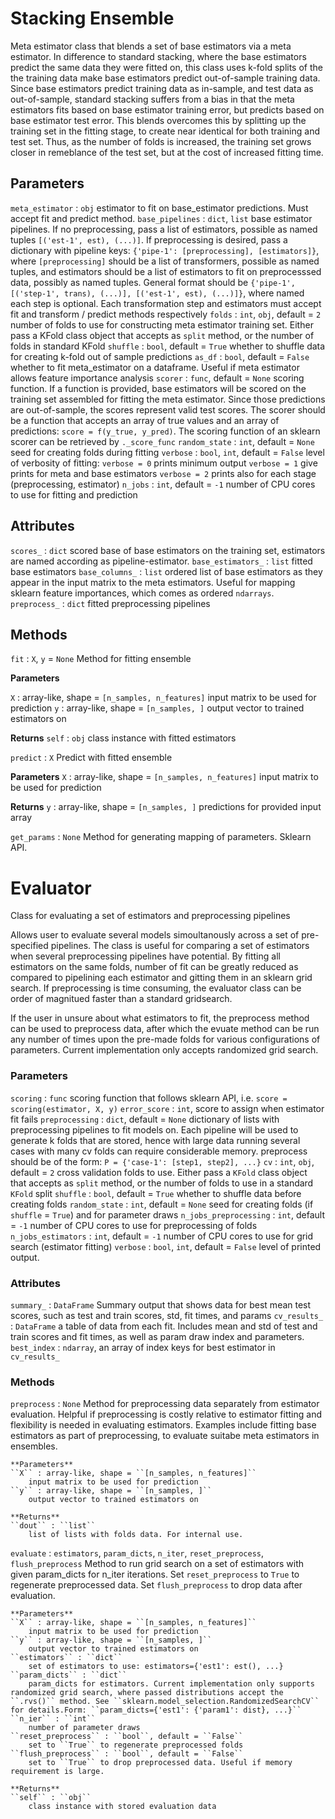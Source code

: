 # Stacking Ensemble

Meta estimator class that blends a set of base estimators via a meta estimator. In difference to standard stacking, where the base estimators predict the same data they were fitted on, this class uses k-fold splits of the the training data make base estimators predict out-of-sample training data. Since base estimators predict training data as in-sample, and test data as out-of-sample, standard stacking suffers from a bias in that the meta estimators fits based on base estimator training error, but predicts based on base estimator test error. This blends overcomes this by splitting up the training set in the fitting stage, to create near identical for both training and test set. Thus, as the number of folds is increased, the training set grows closer in remeblance of the test set, but at the cost of increased fitting time.

## Parameters

``meta_estimator`` : ``obj``
estimator to fit on base_estimator predictions. Must accept fit and predict method.
``base_pipelines`` : ``dict``, ``list``
base estimator pipelines. If no preprocessing, pass a list of estimators, possible as named tuples ``[('est-1', est), (...)]``. If preprocessing is desired, pass a dictionary with pipeline keys: ``{'pipe-1': [preprocessing], [estimators]}``, where ``[preprocessing]`` should be a list of transformers, possible as named tuples, and estimators should be a list of estimators to fit on preprocesssed data, possibly as named tuples. General format should be ``{'pipe-1', [('step-1', trans), (...)], [('est-1', est), (...)]}``, where named each step is optional. Each transformation step and estimators must accept fit and transform / predict methods respectively
``folds`` : ``int``, ``obj``, default = ``2``
number of folds to use for constructing meta estimator training set. Either pass a KFold class object that accepts as ``split`` method, or the number of folds in standard KFold
``shuffle`` : ``bool``, default = ``True``
whether to shuffle data for creating k-fold out of sample predictions
``as_df`` : ``bool``, default = ``False``
whether to fit meta_estimator on a dataframe. Useful if meta estimator allows feature importance analysis
``scorer`` : ``func``, default = ``None``
scoring function. If a function is provided, base estimators will be scored on the training set assembled for fitting the meta estimator. Since those predictions are out-of-sample, the scores represent valid test scores. The scorer should be a function that accepts an array of true values and an array of predictions: ``score = f(y_true, y_pred)``. The scoring function of an sklearn scorer can be retrieved by ``._score_func``
``random_state`` : ``int``, default = ``None``
seed for creating folds during fitting
``verbose`` : ``bool``, ``int``, default = ``False``
level of verbosity of fitting:
``verbose = 0`` prints minimum output
``verbose = 1`` give prints for meta and base estimators
``verbose = 2`` prints also for each stage (preprocessing, estimator)
``n_jobs`` : ``int``, default = ``-1``
number of CPU cores to use for fitting and prediction

## Attributes

``scores_`` : ``dict``
scored base of base estimators on the training set, estimators are named according as pipeline-estimator.
``base_estimators_`` : ``list``
fitted base estimators
``base_columns_`` : ``list``
ordered list of base estimators as they appear in the input matrix to the meta estimators. Useful for mapping sklearn feature importances, which comes as ordered ``ndarrays``.
``preprocess_`` : ``dict``
fitted preprocessing pipelines

## Methods

``fit`` : ``X``, ``y`` = ``None``
Method for fitting ensemble

**Parameters**

``X`` : array-like, shape = ``[n_samples, n_features]``
input matrix to be used for prediction
``y`` : array-like, shape = ``[n_samples, ]``
output vector to trained estimators on

**Returns**
``self`` : ``obj``
class instance with fitted estimators

``predict`` : ``X``
Predict with fitted ensemble

**Parameters**
``X`` : array-like, shape = ``[n_samples, n_features]``
input matrix to be used for prediction

**Returns**
``y`` : array-like, shape = ``[n_samples, ]``
predictions for provided input array

``get_params`` : ``None``
Method for generating mapping of parameters. Sklearn API.


# Evaluator

Class for evaluating a set of estimators and preprocessing pipelines

Allows user to evaluate several models simoultanously across a set of pre-specified pipelines. The class is useful for comparing a set of estimators when several preprocessing pipelines have potential. By fitting all estimators on the same folds, number of fit can be greatly reduced as compared to pipelining each estimator and gitting them in an sklearn grid search. If preprocessing is time consuming, the evaluator class can be order of magnitued faster than a standard gridsearch.

If the user in unsure about what estimators to fit, the preprocess method can be used to preprocess data, after which the evuate method can be run any number of times upon the pre-made folds for various configurations of parameters. Current implementation only accepts randomized grid search.

### Parameters
``scoring`` : ``func``
    scoring function that follows sklearn API, i.e. ``score = scoring(estimator, X, y)``
``error_score`` : ``int``, score to assign when estimator fit fails
``preprocessing`` : ``dict``, default = ``None``
    dictionary of lists with preprocessing pipelines to fit models on. Each pipeline will be used to generate k folds that are stored, hence with large data running several cases with many cv folds can require considerable memory. preprocess should be of the form: ``P = {'case-1': [step1, step2], ...}``
``cv`` : ``int``, ``obj``, default = ``2``
    cross validation folds to use. Either pass a ``KFold`` class object that accepts as ``split`` method, or the number of folds to use in a standard ``KFold`` split
``shuffle`` : ``bool``, default = ``True``
    whether to shuffle data before creating folds
``random_state`` : ``int``, default = ``None``
    seed for creating folds (if ``shuffle`` = ``True``) and for parameter draws 
``n_jobs_preprocessing`` : ``int``, default = ``-1``
    number of CPU cores to use for preprocessing of folds
``n_jobs_estimators`` : ``int``, default = ``-1``
    number of CPU cores to use for grid search (estimator fitting)
``verbose`` : ``bool``, ``int``, default = ``False``
    level of printed output.

### Attributes

``summary_`` : ``DataFrame``
    Summary output that shows data for best mean test scores, such as test and train scores, std, fit times, and params
``cv_results_`` : ``DataFrame``
    a table of data from each fit. Includes mean and std of test and train scores and fit times, as well as param draw index and parameters.
``best_index`` : ``ndarray``,
    an array of index keys for best estimator in ``cv_results_``

### Methods

``preprocess`` : ``None``
    Method for preprocessing data separately from estimator evaluation. Helpful if preprocessing is costly relative to estimator fitting and flexibility is needed in evaluating estimators. Examples include fitting base estimators as part of preprocessing, to evaluate suitabe meta estimators in ensembles.

    **Parameters**
    ``X`` : array-like, shape = ``[n_samples, n_features]``
        input matrix to be used for prediction
    ``y`` : array-like, shape = ``[n_samples, ]``
        output vector to trained estimators on

    **Returns**
    ``dout`` : ``list``
        list of lists with folds data. For internal use.

``evaluate`` : ``estimators``, ``param_dicts``, ``n_iter``, ``reset_preprocess``, ``flush_preprocess``
    Method to run grid search on a set of estimators with given param_dicts for n_iter iterations. Set ``reset_preprocess`` to ``True`` to regenerate preprocessed data. Set ``flush_preprocess`` to drop data after evaluation.

    **Parameters**
    ``X`` : array-like, shape = ``[n_samples, n_features]``
        input matrix to be used for prediction
    ``y`` : array-like, shape = ``[n_samples, ]``
        output vector to trained estimators on
    ``estimators`` : ``dict``
        set of estimators to use: estimators={'est1': est(), ...}
    ``param_dicts`` : ``dict``
        param_dicts for estimators. Current implementation only supports randomized grid search, where passed distributions accept the ``.rvs()`` method. See ``sklearn.model_selection.RandomizedSearchCV`` for details.Form: ``param_dicts={'est1': {'param1': dist}, ...}``
    ``n_ier`` : ``int``
        number of parameter draws
    ``reset_preprocess`` : ``bool``, default = ``False``
        set to ``True`` to regenerate preprocessed folds
    ``flush_preprocess`` : ``bool``, default = ``False``
        set to ``True`` to drop preprocessed data. Useful if memory requirement is large.

    **Returns**
    ``self`` : ``obj``
        class instance with stored evaluation data
